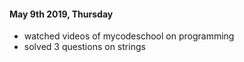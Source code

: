 #### May 9th 2019, Thursday 
+ watched videos of mycodeschool on programming
+ solved 3 questions on strings
